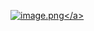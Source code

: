 <a data-fancybox title="image.png" href="https://p3-juejin.byteimg.com/tos-cn-i-k3u1fbpfcp/9ec654e8a6fd47aabd5f8bcdb58082f4~tplv-k3u1fbpfcp-watermark.image?">![image.png](https://p3-juejin.byteimg.com/tos-cn-i-k3u1fbpfcp/9ec654e8a6fd47aabd5f8bcdb58082f4~tplv-k3u1fbpfcp-watermark.image?)</a>
